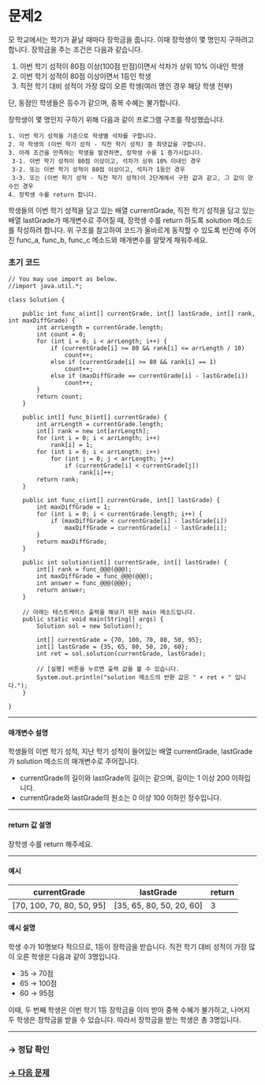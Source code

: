 # 문제2

모 학교에서는 학기가 끝날 때마다 장학금을 줍니다. 이때 장학생이 몇 명인지 구하려고 합니다. 장학금을 주는 조건은 다음과 같습니다.

1. 이번 학기 성적이 80점 이상(100점 만점)이면서 석차가 상위 10% 이내인 학생
2. 이번 학기 성적이 80점 이상이면서 1등인 학생
3. 직전 학기 대비 성적이 가장 많이 오른 학생(여러 명인 경우 해당 학생 전부)

단, 동점인 학생들은 등수가 같으며, 중복 수혜는 불가합니다.

장학생이 몇 명인지 구하기 위해 다음과 같이 프로그램 구조를 작성했습니다.

~~~
1. 이번 학기 성적을 기준으로 학생별 석차를 구합니다.
2. 각 학생의 (이번 학기 성적 - 직전 학기 성적) 중 최댓값을 구합니다.
3. 아래 조건을 만족하는 학생을 발견하면, 장학생 수를 1 증가시킵니다.
 3-1. 이번 학기 성적이 80점 이상이고, 석차가 상위 10% 이내인 경우
 3-2. 또는 이번 학기 성적이 80점 이상이고, 석차가 1등인 경우
 3-3. 또는 (이번 학기 성적 - 직전 학기 성적)이 2단계에서 구한 값과 같고, 그 값이 양수인 경우
4. 장학생 수를 return 합니다.
~~~

학생들의 이번 학기 성적을 담고 있는 배열 currentGrade, 직전 학기 성적을 담고 있는 배열 lastGrade가 매개변수로 주어질 때, 장학생 수를 return 하도록 solution 메소드를 작성하려 합니다. 위 구조를 참고하여 코드가 올바르게 동작할 수 있도록 빈칸에 주어진 func_a, func_b, func_c 메소드와 매개변수를 알맞게 채워주세요.

### 초기 코드

```
// You may use import as below.
//import java.util.*;

class Solution {

    public int func_a(int[] currentGrade, int[] lastGrade, int[] rank, int maxDiffGrade) {
        int arrLength = currentGrade.length;
        int count = 0;
        for (int i = 0; i < arrLength; i++) {
            if (currentGrade[i] >= 80 && rank[i] <= arrLength / 10)
                count++;
            else if (currentGrade[i] >= 80 && rank[i] == 1)
                count++;
            else if (maxDiffGrade == currentGrade[i] - lastGrade[i])
                count++;
        }
        return count;
    }

    public int[] func_b(int[] currentGrade) {
        int arrLength = currentGrade.length;
        int[] rank = new int[arrLength];
        for (int i = 0; i < arrLength; i++)
            rank[i] = 1;
        for (int i = 0; i < arrLength; i++) 
            for (int j = 0; j < arrLength; j++) 
                if (currentGrade[i] < currentGrade[j]) 
                    rank[i]++;
        return rank;
    }

    public int func_c(int[] currentGrade, int[] lastGrade) {
        int maxDiffGrade = 1;
        for (int i = 0; i < currentGrade.length; i++) {
            if (maxDiffGrade < currentGrade[i] - lastGrade[i])
                maxDiffGrade = currentGrade[i] - lastGrade[i];
        }
        return maxDiffGrade;
    }

    public int solution(int[] currentGrade, int[] lastGrade) {
        int[] rank = func_@@@(@@@);
        int maxDiffGrade = func_@@@(@@@);
        int answer = func_@@@(@@@);
        return answer;
    }

    // 아래는 테스트케이스 출력을 해보기 위한 main 메소드입니다.
    public static void main(String[] args) {
    	Solution sol = new Solution();
	
    	int[] currentGrade = {70, 100, 70, 80, 50, 95};
    	int[] lastGrade = {35, 65, 80, 50, 20, 60};
    	int ret = sol.solution(currentGrade, lastGrade);

        // [실행] 버튼을 누르면 출력 값을 볼 수 있습니다.
        System.out.println("solution 메소드의 반환 값은 " + ret + " 입니다.");
    }

}
```

---

#### 매개변수 설명

학생들의 이번 학기 성적, 지난 학기 성적이 들어있는 배열 currentGrade, lastGrade가 solution 메소드의 매개변수로 주어집니다.
* currentGrade의 길이와 lastGrade의 길이는 같으며, 길이는 1 이상 200 이하입니다.
* currentGrade와 lastGrade의 원소는 0 이상 100 이하인 정수입니다.

---

#### return 값 설명

장학생 수를 return 해주세요.

---

#### 예시

| currentGrade | lastGrade | return |
|------------|------------|--------|
| [70, 100, 70, 80, 50, 95] | [35, 65, 80, 50, 20, 60] | 3 |

#### 예시 설명

학생 수가 10명보다 적으므로, 1등이 장학금을 받습니다. 
직전 학기 대비 성적이 가장 많이 오른 학생은 다음과 같이 3명입니다.

* 35 → 70점
* 65 → 100점
* 60 → 95점

이때, 두 번째 학생은 이번 학기 1등 장학금을 이미 받아 중복 수혜가 불가하고, 나머지 두 학생은 장학금을 받을 수 있습니다. 따라서 장학금을 받는 학생은 총 3명입니다.

---

### → 정답 확인

### [→ 다음 문제](https://github.com/tnehf18/cosPro/blob/main/java/ex_2nd/ex_2nd_03/no_03/ "cosPro 2급 Java 3차 3번 문제")
